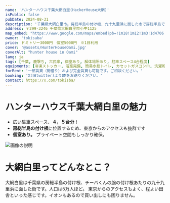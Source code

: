 ```yaml
---
name: 'ハンターハウス千葉大網白里(HackerHouse大網)'
isPublic: false
pubDate: 2024-08-31
description: '千葉県大網白里市。房総半島の付け根、九十九里浜に面した市で房総半島での狩猟拠点に。田舎集落の古民家で駐車スペースも多く複数人利用がしやすい'
address: 〒299-3246 千葉県大網白里市小中1125
map_embed: "https://www.google.com/maps/embed?pb=!1m18!1m12!1m3!1d4706.874523682662!2d140.2884533!3d35.50748540000001!2m3!1f0!2f0!3f0!3m2!1i1024!2i768!4f13.1!3m3!1m2!1s0x6022be3fa243bb41%3A0x6e40a52f7af5e2ab!2z44CSMjk5LTMyNDYg5Y2D6JGJ55yM5aSn57ay55m96YeM5biC5bCP5Lit77yR77yR77yS77yV!5e1!3m2!1sja!2sjp!4v1725039522166!5m2!1sja!2sjp"
owner: 'tokisaba'
price: ドミトリー3000円　個室5000円　※1日利用
cover: '@assets/HunterHouseOami.jpg'
coverAlt: "hunter house in Oami"
lang: ja
tags: [千葉, 鹿撃ち, 古民家, 個室あり, 解体場所あり, 駐車スペース4台程度]
equipments: [冷凍ストッカー, 浴室完備, 簡易水栓トイレ, カセットガスコンロ, 洗濯乾燥機]
forRent: '一部賃貸（間借り）および完全賃貸も可能です。ご相談ください。'
booking: 'X(旧twitter)よりDMをお送りください。' 
contact: https://x.com/tokisba/
---
```


# ハンターハウス千葉大網白里の魅力
- 広い駐車スペース、**４，５台分**！
- **房総半島の付け根**に位置するため、東京からのアクセスも抜群です
- **個室あり。** プライベート空間もしっかり確保。

![画像の説明](@assets/HunterHouseOami.jpg)

# 大網白里ってどんなとこ？
大網白里は千葉県の房総半島の付け根、チーバくんの腕の付け根あたりの九十九里浜に面した街です。人口は5万人ほど。
東京からのアクセスもよく、程よい田舎といった感じです。イオンもあるので買い出しにも困りません。